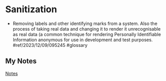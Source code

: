 # Sanitization
- Removing labels and other identifying marks from a system. Also the process of taking real data and changing it to render it unrecognisable as real data (a common technique for rendering Personally Identifiable Information anonymous for use in development and test purposes. #ref/2023/12/09/095245 #glossary 
## My Notes
[Notes](mynotes/sanitization-notes.md)
